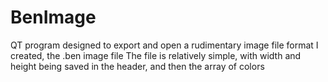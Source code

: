 BenImage
===========

QT program designed to export and open a rudimentary image file format I created, the .ben image file
The file is relatively simple, with width and height being saved in the header, and then the array of colors
